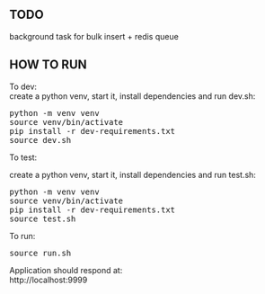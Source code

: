 ## TODO
background task for bulk insert + redis queue  

## HOW TO RUN
To dev:  
create a python venv, start it, install dependencies and run dev.sh:  
<pre>
python -m venv venv
source venv/bin/activate
pip install -r dev-requirements.txt
source dev.sh
</pre>

To test:

create a python venv, start it, install dependencies and run test.sh:
<pre>
python -m venv venv
source venv/bin/activate
pip install -r dev-requirements.txt
source test.sh
</pre>

To run:
<pre>
source run.sh
</pre>
Application should respond at:  
    http://localhost:9999
